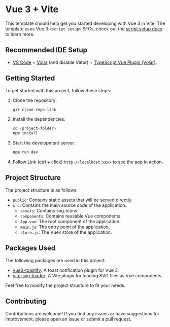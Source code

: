 # Vue 3 + Vite

This template should help get you started developing with Vue 3 in Vite. The template uses Vue 3 `<script setup>` SFCs, check out the [script setup docs](https://v3.vuejs.org/api/sfc-script-setup.html#sfc-script-setup) to learn more.

## Recommended IDE Setup

- [VS Code](https://code.visualstudio.com/) + [Volar](https://marketplace.visualstudio.com/items?itemName=Vue.volar) (and disable Vetur) + [TypeScript Vue Plugin (Volar)](https://marketplace.visualstudio.com/items?itemName=Vue.vscode-typescript-vue-plugin).

## Getting Started

To get started with this project, follow these steps:

1. Clone the repository:

    ```bash
    git clone repo-link
    ```

2. Install the dependencies:

    ```bash
    cd <project-folder>
    npm install
    ```

3. Start the development server:

    ```bash
    npm run dev
    ```

4. Follow Link (ctrl + click) `http://localhost:xxxx` to see the app in action.

## Project Structure

The project structure is as follows:

- `public`: Contains static assets that will be served directly.
- `src`: Contains the main source code of the application.
  - `assets`: Contains svg-icons.
  - `components`: Contains reusable Vue components.
  - `App.vue`: The root component of the application.
  - `main.js`: The entry point of the application.
  - `store.js`: The Vuex store of the application.

## Packages Used

The following packages are used in this project:

- [vue3-toastify](https://www.npmjs.com/package/vue3-toastify): A toast notification plugin for Vue 3.
- [vite-svg-loader](https://www.npmjs.com/package/vite-svg-loader): A Vite plugin for loading SVG files as Vue components.

Feel free to modify the project structure to fit your needs.

## Contributing

Contributions are welcome! If you find any issues or have suggestions for improvement, please open an issue or submit a pull request.
